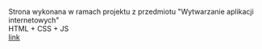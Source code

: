 Strona wykonana w ramach projektu z przedmiotu "Wytwarzanie aplikacji internetowych"\
HTML + CSS + JS\
[link](http://michaltarnacki.pl/_first_page/index.html)
